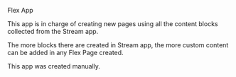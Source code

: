 Flex App

This app is in charge of creating new pages using all the content blocks collected from the Stream app.

The more blocks there are created in Stream app, the more custom content can be added in any Flex Page created.

This app was created manually. 